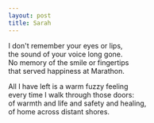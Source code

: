 ```yaml
---
layout: post
title: Sarah
---
```


I don't remember your eyes or lips,  
the sound of your voice long gone.  
No memory of the smile or fingertips  
that served happiness at Marathon.

All I have left is a warm fuzzy feeling  
every time I walk through those doors:  
of warmth and life and safety and healing,  
of home across distant shores.
